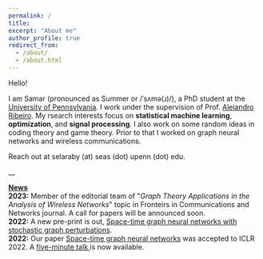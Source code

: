 ```yaml
---
permalink: /
title: 
excerpt: "About me"
author_profile: true
redirect_from: 
  - /about/
  - /about.html
---
```


Hello! 

I am Samar (pronounced as Summer or /ˈsʌmə(ɹ)/), a PhD student at the <a href="https://www.upenn.edu/">University of Pennsylvania</a>. I work under the supervision of Prof. <a href="https://alelab.seas.upenn.edu/alejandro-ribeiro/">Alejandro Ribeiro</a>. My rsearch interests focus on <b>statistical machine learning</b>, <b>optimization</b>, and <b>signal processing</b>. I also work on some random ideas in coding theory and game theory. Prior to that I worked on graph neural networks and wireless communications. 

Reach out at selaraby (at) seas (dot) upenn (dot) edu.

__

<u><b>News</b></u>
<br><b>2023:</b> Member of the editorial team of "<i>Graph Theory Applications in the Analysis of Wireless Networks</i>" topic in Fronteirs in Communications and Networks journal. A call for papers will be announced soon.
<br><b>2022:</b> A new pre-print is out, <a href="https://bit.ly/3sFyQCt">Space-time graph neural networks with stochastic graph perturbations</a>.
<br><b>2022:</b> Our paper <a href="https://bit.ly/3amHDzL">Space-time graph neural networks</a> was accepted to ICLR 2022. A <a href="https://bit.ly/3EQeV91"> five-minute talk </a> is now available.


